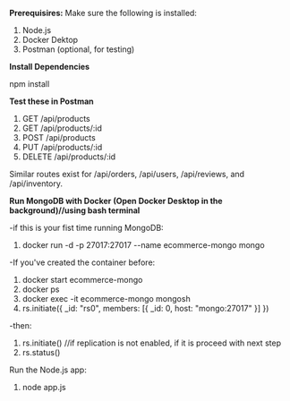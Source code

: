 **Prerequisires:**
Make sure the following is installed:
1. Node.js
2. Docker Dektop
3. Postman (optional, for testing)

**Install Dependencies**

npm install

**Test these in Postman**

1. GET /api/products
2. GET /api/products/:id
3. POST /api/products
4. PUT /api/products/:id
5. DELETE /api/products/:id

Similar routes exist for /api/orders, /api/users, /api/reviews, and /api/inventory.

**Run MongoDB with Docker (Open Docker Desktop in the background)//using bash terminal**

-if this is your fist time running MongoDB:
1. docker run -d -p 27017:27017 --name ecommerce-mongo mongo

-If you've created the container before:
1. docker start ecommerce-mongo
2. docker ps
3. docker exec -it ecommerce-mongo mongosh
3. rs.initiate({
  _id: "rs0",
  members: [{ _id: 0, host: "mongo:27017" }]
})

-then: 
1. rs.initiate() //if replication is not enabled, if it is proceed with next step 
2. rs.status()

Run the Node.js app:
1. node app.js


